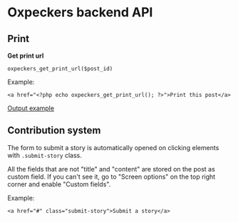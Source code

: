 # Oxpeckers backend API

## Print

**Get print url**

`oxpeckers_get_print_url($post_id)` 

Example:
```
<a href="<?php echo oxpeckers_get_print_url(); ?>">Print this post</a>

```

[Output example](http://oxpeckers.org/2013/09/2-rhinos-poached-on-provincial-reserve-in-north-west-provincial-reserve/?print=1)

## Contribution system

The form to submit a story is automatically opened on clicking elements with `.submit-story` class.

All the fields that are not "title" and "content" are stored on the post as custom field. If you can't see it, go to "Screen options" on the top right corner and enable "Custom fields".

Example:

```
<a href="#" class="submit-story">Submit a story</a>
```